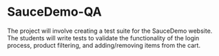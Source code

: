 # SauceDemo-QA
 The project will involve creating a test suite for the SauceDemo website. The students will write tests to validate the functionality of the login process, product filtering, and adding/removing items from the cart.
